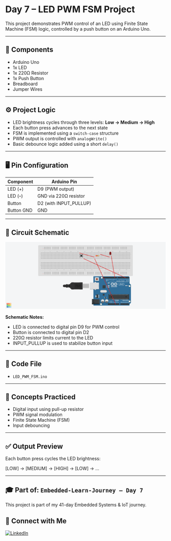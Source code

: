# Day 7 – LED PWM FSM Project

This project demonstrates PWM control of an LED using Finite State Machine (FSM) logic, controlled by a push button on an Arduino Uno.

---

## 🔧 Components

- Arduino Uno
- 1x LED
- 1x 220Ω Resistor
- 1x Push Button
- Breadboard
- Jumper Wires

---

## ⚙️ Project Logic

- LED brightness cycles through three levels: **Low → Medium → High**
- Each button press advances to the next state
- FSM is implemented using a `switch-case` structure
- PWM output is controlled with `analogWrite()`
- Basic debounce logic added using a short `delay()`

---

## 🖥️ Pin Configuration

| Component | Arduino Pin         |
|-----------|----------------------|
| LED (+)   | D9 (PWM output)      |
| LED (–)   | GND via 220Ω resistor |
| Button    | D2 (with INPUT_PULLUP) |
| Button GND | GND                |

---

## 🔌 Circuit Schematic

![Schematic](schematic.png)

**Schematic Notes:**
- LED is connected to digital pin D9 for PWM control
- Button is connected to digital pin D2
- 220Ω resistor limits current to the LED
- INPUT_PULLUP is used to stabilize button input

---

## 💾 Code File

- `LED_PWM_FSM.ino`

---

## 🧠 Concepts Practiced

- Digital input using pull-up resistor
- PWM signal modulation
- Finite State Machine (FSM)
- Input debouncing

---

## ✅ Output Preview

Each button press cycles the LED brightness:

[LOW] → [MEDIUM] → [HIGH] → [LOW] → ...

---

## 🎓 Part of: `Embedded-Learn-Journey – Day 7`

This project is part of my 41-day Embedded Systems & IoT journey.

## 🔗 Connect with Me

[![LinkedIn](https://img.shields.io/badge/LinkedIn-Profile-blue?logo=linkedin)](https://www.linkedin.com/in/ahmet-emin-yakar-bbb6732a6/)
